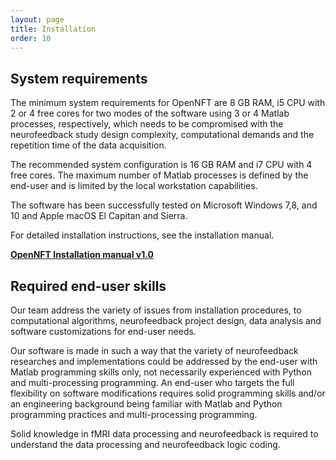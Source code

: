 ```yaml
---
layout: page
title: Installation
order: 10
---
```


## System requirements

The minimum system requirements for OpenNFT are 8 GB RAM, i5 CPU with 2 or 4 free cores for two modes of the software using 3 or 4 Matlab processes, respectively, which needs to be compromised with the neurofeedback study design complexity, computational demands and the repetition time of the data acquisition.

The recommended system configuration is 16 GB RAM and i7 CPU with 4 free cores. The maximum number of Matlab processes is defined by the end-user and is limited by the local workstation capabilities.

The software has been successfully tested on Microsoft Windows 7,8, and 10 and Apple macOS El Capitan and Sierra.

For detailed installation instructions, see the installation manual.

**[OpenNFT Installation manual v1.0](https://github.com/OpenNFT/opennft.github.io/blob/master/OpenNFT_Manual_v1.0.pdf)**



## Required end-user skills

Our team address the variety of issues from installation procedures, to computational algorithms, neurofeedback project design, data analysis and software customizations for end-user needs.

Our software is made in such a way that the variety of neurofeedback researches and implementations could be addressed by the end-user with Matlab programming skills only, not necessarily experienced with Python and multi-processing programming.
An end-user who targets the full flexibility on software modifications requires solid programming skills and/or an engineering background being familiar with Matlab and Python programming practices and multi-processing programming.

Solid knowledge in fMRI data processing and neurofeedback is required to understand the data processing and neurofeedback logic coding.
